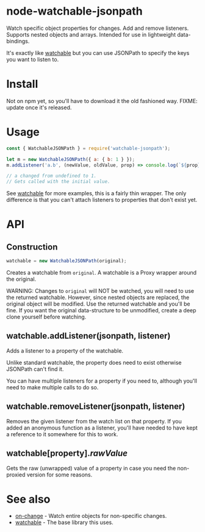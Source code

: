 # node-watchable-jsonpath

Watch specific object properties for changes. Add and remove listeners. Supports nested objects and arrays. Intended for use in lightweight data-bindings.

It's exactly like [watchable](https://github.com/illusori/node-watchable) but you can use JSONPath to specify the keys you want to listen to.

# Install

Not on npm yet, so you'll have to download it the old fashioned way. FIXME: update once it's released.

# Usage

```js
const { WatchableJSONPath } = require('watchable-jsonpath');

let m = new WatchableJSONPath({ a: { b: 1 } });
m.addListener('a.b', (newValue, oldValue, prop) => console.log(`${prop} changed from ${JSON.stringify(oldValue)} to ${JSON.stringify(newValue)}.`));

// a changed from undefined to 1.
// Gets called with the initial value.
```

See [watchable](https://github.com/illusori/node-watchable) for more examples, this is a fairly thin wrapper. The only difference is that you can't attach listeners to properties that don't exist yet.

# API

## Construction

```js
watchable = new WatchableJSONPath(original);
```

Creates a watchable from `original`. A watchable is a Proxy wrapper around the original.

WARNING: Changes to `original` will NOT be watched, you will need to use the returned watchable. However, since nested objects are replaced, the original object will be modified. Use the returned watchable and you'll be fine. If you want the original data-structure to be unmodified, create a deep clone yourself before watching.

## watchable.addListener(jsonpath, listener)

Adds a listener to a property of the watchable.

Unlike standard watchable, the property does need to exist otherwise JSONPath can't find it.

You can have multiple listeners for a property if you need to, although you'll need to make multiple calls to do so.

## watchable.removeListener(jsonpath, listener)

Removes the given listener from the watch list on that property. If you added an anonymous function as a listener, you'll have needed to have kept a reference to it somewhere for this to work.

## watchable[property]._rawValue_

Gets the raw (unwrapped) value of a property in case you need the non-proxied version for some reasons.

# See also

 * [on-change](https://github.com/sindresorhus/on-change) - Watch entire objects for non-specific changes.
 * [watchable](https://github.com/illusori/node-watchable) - The base library this uses.
